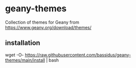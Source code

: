 # geany-themes
Collection of themes for Geany from https://www.geany.org/download/themes/

## installation

wget -O- https://raw.githubusercontent.com/bassidus/geany-themes/main/install | bash
         